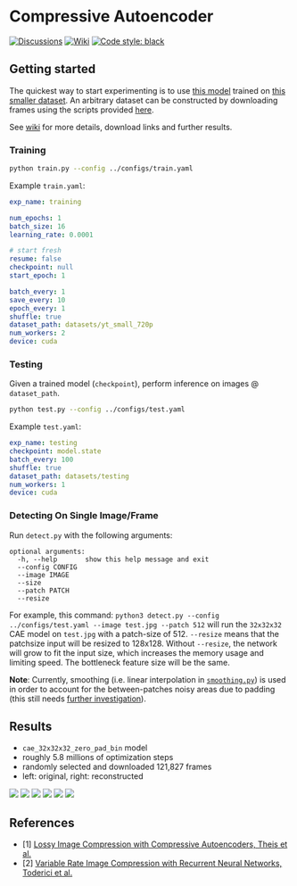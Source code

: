 # Compressive Autoencoder

[![Discussions](https://img.shields.io/badge/discussions-welcome-brightgreen)](https://github.com/alexandru-dinu/cae/discussions)
[![Wiki](https://img.shields.io/badge/docs-wiki-white)](https://github.com/alexandru-dinu/cae/wiki)
[![Code style: black](https://img.shields.io/badge/code%20style-black-000000.svg)](https://github.com/psf/black)

## Getting started

The quickest way to start experimenting is to use [this model](https://drive.google.com/open?id=1SSek44svPAZClmOg8xX-DLDUxQdnK22A) trained on [this smaller dataset](https://drive.google.com/open?id=1wbwkpz38stSFMwgEKhoDCQCMiLLFVC4T). An arbitrary dataset can be constructed by downloading frames using the scripts provided [here](https://github.com/gsssrao/youtube-8m-videos-frames).

See [wiki](https://github.com/alexandru-dinu/cae/wiki) for more details, download links and further results.

### Training
```bash
python train.py --config ../configs/train.yaml
```

Example `train.yaml`:
```yaml
exp_name: training

num_epochs: 1
batch_size: 16
learning_rate: 0.0001

# start fresh
resume: false
checkpoint: null
start_epoch: 1

batch_every: 1
save_every: 10
epoch_every: 1
shuffle: true
dataset_path: datasets/yt_small_720p
num_workers: 2
device: cuda
```

### Testing
Given a trained model (`checkpoint`), perform inference on images @ `dataset_path`.

```bash
python test.py --config ../configs/test.yaml
```

Example `test.yaml`:
```yaml
exp_name: testing
checkpoint: model.state
batch_every: 100
shuffle: true
dataset_path: datasets/testing
num_workers: 1
device: cuda
```

### Detecting On Single Image/Frame
Run `detect.py` with the following arguments:
```
optional arguments:
  -h, --help       show this help message and exit
  --config CONFIG
  --image IMAGE
  --size
  --patch PATCH
  --resize
```

For example, this command: `python3 detect.py --config ../configs/test.yaml --image test.jpg --patch 512` will run the `32x32x32` CAE model on `test.jpg` with a patch-size of 512. `--resize` means that the patchsize input will be resized to 128x128. Without `--resize`, the network will grow to fit the input size, which increases the memory usage and limiting speed. The bottleneck feature size will be the same.

**Note**: Currently, smoothing (i.e. linear interpolation in [`smoothing.py`](https://github.com/alexandru-dinu/cae/blob/master/src/smoothing.py#L19)) is used in order to account for the between-patches noisy areas due to padding (this still needs [further investigation](https://github.com/alexandru-dinu/cae/issues/20)).

## Results

- `cae_32x32x32_zero_pad_bin` model
- roughly 5.8 millions of optimization steps
- randomly selected and downloaded 121,827 frames
- left: original, right: reconstructed

![](https://i.imgur.com/RM7xJ6W.png)
![](https://i.imgur.com/GWDbay4.png)
![](https://i.imgur.com/KNi7fkh.jpg)
![](https://i.imgur.com/LDSoBKb.jpg)
![](https://i.imgur.com/cBJbLKg.jpg)
![](https://i.imgur.com/ARbPB86.jpg)

## References

- [1] [Lossy Image Compression with Compressive Autoencoders, Theis et al.](https://arxiv.org/abs/1703.00395)
- [2] [Variable Rate Image Compression with Recurrent Neural Networks, Toderici et al.](http://arxiv.org/abs/1511.06085)
